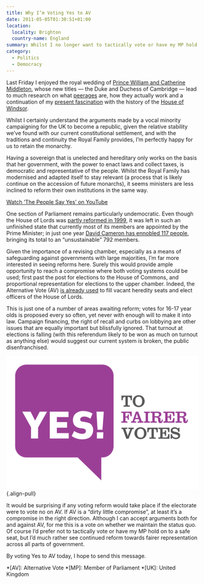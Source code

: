 ```yaml
---
title: Why I’m Voting Yes to AV
date: 2011-05-05T01:30:51+01:00
location:
  locality: Brighton
  country-name: England
summary: Whilst I no longer want to tactically vote or have my MP hold on to a safe seat, I’d much rather see continued reform towards fairer representation across all parts of government.
category:
  - Politics
  - Democracy
---
```

Last Friday I enjoyed the royal wedding of [Prince William and Catherine Middleton][1], whose new titles — the Duke and Duchess of Cambridge — lead to much research on what [peerages][3] are, how they actually work and a continuation of my [present fascination][2] with the history of the [House of Windsor][4].

Whilst I certainly understand the arguments made by a vocal minority campaigning for the UK to become a republic, given the relative stability we’ve found with our current constitutional settlement, and with the traditions and continuity the Royal Family provides, I’m perfectly happy for us to retain the monarchy.

Having a sovereign that is unelected and hereditary only works on the basis that her government, with the power to enact laws and collect taxes, is democratic and representative of the people. Whilst the Royal Family has modernised and adapted itself to stay relevant (a process that is likely continue on the accession of future monarchs), it seems ministers are less inclined to reform their own institutions in the same way.

[Watch ‘The People Say Yes’ on YouTube](https://www.youtube.com/watch?v=Wl2I-c2xZ-c)

One section of Parliament remains particularly undemocratic. Even though the House of Lords was [partly reformed in 1999][5], it was left in such an unfinished state that currently most of its members are appointed by the Prime Minister; in just one year [David Cameron has ennobled 117 people][6], bringing its total to an “unsustainable” 792 members.

Given the importance of a revising chamber, especially as a means of safeguarding against governments with large majorities, I’m far more interested in seeing reforms here. Surely this would provide ample opportunity to reach a compromise where both voting systems could be used; first past the post for elections to the House of Commons, and proportional representation for elections to the upper chamber. Indeed, the Alternative Vote (AV) [is already used][7] to fill vacant heredity seats and elect officers of the House of Lords.

This is just one of a number of areas awaiting reform; votes for 16-17 year olds is proposed every so often, yet never with enough will to make it into law. Campaign financing, the right of recall and curbs on lobbying are other issues that are equally important but blissfully ignored. That turnout at elections is falling (with this referendum likely to be won as much on turnout as anything else) would suggest our current system is broken, the public disenfranchised.

![YES! To Fairer Votes logo.](yes_to_av.svg)
{.align-pull}

It would be surprising if any voting reform would take place if the electorate were to vote no on AV. If AV is a “dirty little compromise”, at least it’s a compromise in the right direction. Although I can accept arguments both for and against AV, for me this is a vote on whether we maintain the status quo. Of course I’d prefer not to tactically vote or have my MP hold on to a safe seat, but I’d much rather see continued reform towards fairer representation across all parts of government.

By voting Yes to AV today, I hope to send this message.

[1]: https://en.wikipedia.org/wiki/Wedding_of_Prince_William,_Duke_of_Cambridge,_and_Catherine_Middleton
[2]: /2011/02/the_kings_speech
[3]: https://en.wikipedia.org/wiki/Peerage
[4]: https://en.wikipedia.org/wiki/House_of_Windsor
[5]: https://en.wikipedia.org/wiki/House_of_Lords_Act_1999
[6]: https://www.bbc.co.uk/news/uk-politics-13137835
[7]: https://en.wikipedia.org/wiki/House_of_Lords_Act_1999#Membership_of_the_House_of_Lords

*[AV]: Alternative Vote
*[MP]: Member of Parliament
*[UK]: United Kingdom
